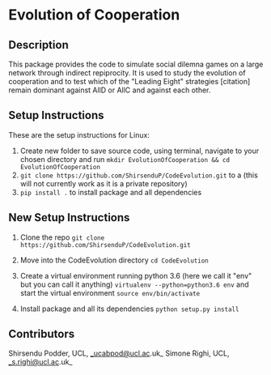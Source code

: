 # Evolution of Cooperation 

## Description 

This package provides the code to simulate social dilemna games on a large network through indirect repiprocity. It is used to study the evolution of cooperation and to test which of the "Leading Eight" strategies [citation] remain dominant against AllD or AllC and against each other. 

## Setup Instructions

These are the setup instructions for Linux:

1. Create new folder to save source code, using terminal, navigate to your chosen directory and run `mkdir EvolutionOfCooperation && cd EvolutionOfCooperation`
2. `git clone https://github.com/ShirsenduP/CodeEvolution.git` to a (this will not currently work as it is a private repository)
3. `pip install .` to install package and all dependencies

## New Setup Instructions

1. Clone the repo
`git clone https://github.com/ShirsenduP/CodeEvolution.git`

2. Move into the CodeEvolution directory
`cd CodeEvolution`

3. Create a virtual environment running python 3.6 (here we call it "env" but you can call it anything)
`virtualenv --python=python3.6 env`
and start the virtual environment
`source env/bin/activate`

4. Install package and all its dependencies
`python setup.py install`


## Contributors
Shirsendu Podder, UCL, _ucabpod@ucl.ac.uk_
Simone Righi, UCL, _s.righi@ucl.ac.uk_ 
